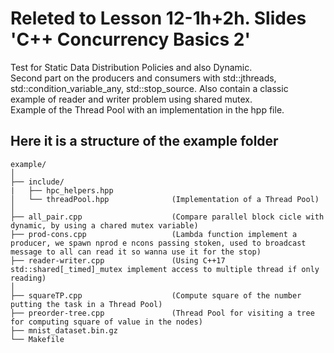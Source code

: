 # Releted to Lesson 12-1h+2h. Slides 'C++ Concurrency Basics 2'
Test for Static Data Distribution Policies and also Dynamic.  
Second part on the producers and consumers with std::jthreads, std::condition_variable_any, std::stop_source. Also contain a classic example of reader and writer problem using shared mutex.  
Example of the Thread Pool with an implementation in the hpp file.
## Here it is a structure of the example folder
```
example/
│
├── include/
|   ├── hpc_helpers.hpp
│   └── threadPool.hpp              (Implementation of a Thread Pool)
│
├── all_pair.cpp                    (Compare parallel block cicle with dynamic, by using a chared mutex variable)
├── prod-cons.cpp                   (Lambda function implement a producer, we spawn nprod e ncons passing stoken, used to broadcast message to all can read it so wanna use it for the stop)
├── reader-writer.cpp               (Using C++17 std::shared[_timed]_mutex implement access to multiple thread if only reading)
│
├── squareTP.cpp                    (Compute square of the number putting the task in a Thread Pool)
├── preorder-tree.cpp               (Thread Pool for visiting a tree for computing square of value in the nodes)
├── mnist_dataset.bin.gz
└── Makefile
```

